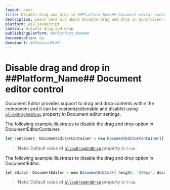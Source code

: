 ```yaml
---
layout: post
title: Disable drag and drop in ##Platform_Name## Document editor control | Syncfusion
description: Learn here all about Disable drag and drop in Syncfusion ##Platform_Name## Document editor control of Syncfusion Essential JS 2 and more.
platform: ej2-javascript
control: Disable drag and drop 
publishingplatform: ##Platform_Name##
documentation: ug
domainurl: ##DomainURL##
---
```


# Disable drag and drop in ##Platform_Name## Document editor control

Document Editor provides support to drag and drop contents within the component and it can be customized(enable and disable) using [`allowDragAndDrop`](../../api/document-editor-container/documenteditorsettings/#allowDragAndDrop) property in Document editor settings.

The following example illustrates to disable the drag and drop option in DocumentEditorContainer.

```ts
let container: DocumentEditorContainer = new DocumentEditorContainer({ enableToolbar: true, height: '590px', documentEditorSettings: { allowDragAndDrop: false } });
```

>Note: Default value of [`allowDragAndDrop`](../../api/document-editor-container/#documenteditorsettings/#allowDragAndDrop) property is `true`.

The following example illustrates to disable the drag and drop option in DocumentEditor.

```ts
let editor: DocumentEditor = new DocumentEditor({ height: '590px', documentEditorSettings: { allowDragAndDrop: false } });
```

>Note: Default value of [`allowDragAndDrop`](../../api/document-editor/#documenteditorsettings/#allowDragAndDrop) property is `true`.